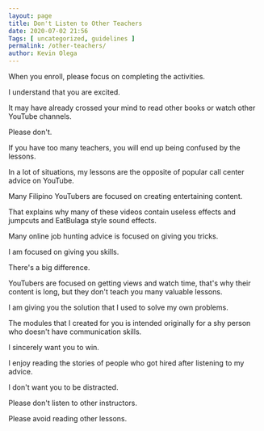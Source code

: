 ```yaml
--- 
layout: page 
title: Don't Listen to Other Teachers
date: 2020-07-02 21:56
Tags: [ uncategorized, guidelines ]
permalink: /other-teachers/ 
author: Kevin Olega 
--- 
```

When you enroll, please focus on completing the activities.

I understand that you are excited.

It may have already crossed your mind to read other books or watch other YouTube channels.

Please don't.

If you have too many teachers, you will end up being confused by the lessons.

In a lot of situations, my lessons are the opposite of popular call center advice on YouTube.

Many Filipino YouTubers are focused on creating entertaining content.

That explains why many of these videos contain useless effects and jumpcuts and EatBulaga style sound effects.

Many online job hunting advice is focused on giving you tricks.

I am focused on giving you skills.

There's a big difference.

YouTubers are focused on getting views and watch time, that's why their content is long, but they don't teach you many valuable lessons.

I am giving you the solution that I used to solve my own problems.

The modules that I created for you is intended originally for a shy person who doesn't have communication skills.

I sincerely want you to win.

I enjoy reading the stories of people who got hired after listening to my advice.

I don't want you to be distracted.

Please don't listen to other instructors.

Please avoid reading other lessons.